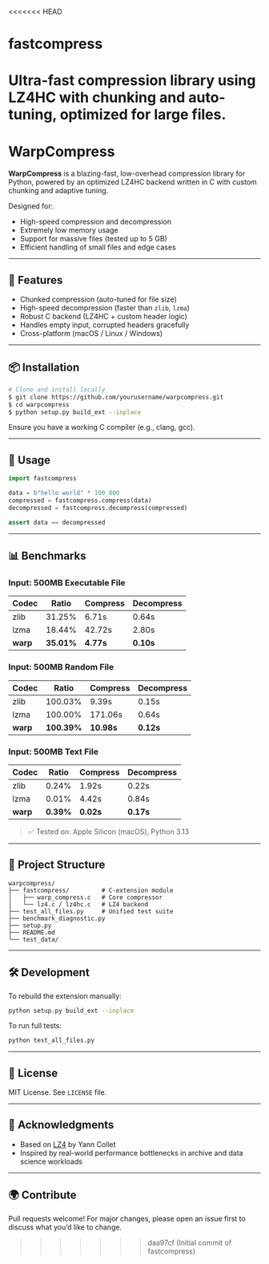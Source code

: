 <<<<<<< HEAD
# fastcompress
Ultra-fast compression library using LZ4HC with chunking and auto-tuning, optimized for large files.
=======
# WarpCompress

**WarpCompress** is a blazing-fast, low-overhead compression library for Python, powered by an optimized LZ4HC backend written in C with custom chunking and adaptive tuning.

Designed for:

* High-speed compression and decompression
* Extremely low memory usage
* Support for massive files (tested up to 5 GB)
* Efficient handling of small files and edge cases

---

## 🚀 Features

* Chunked compression (auto-tuned for file size)
* High-speed decompression (faster than `zlib`, `lzma`)
* Robust C backend (LZ4HC + custom header logic)
* Handles empty input, corrupted headers gracefully
* Cross-platform (macOS / Linux / Windows)

---

## 📦 Installation

```bash
# Clone and install locally
$ git clone https://github.com/yourusername/warpcompress.git
$ cd warpcompress
$ python setup.py build_ext --inplace
```

Ensure you have a working C compiler (e.g., clang, gcc).

---

## 🧪 Usage

```python
import fastcompress

data = b"hello world" * 100_000
compressed = fastcompress.compress(data)
decompressed = fastcompress.decompress(compressed)

assert data == decompressed
```

---

## 📊 Benchmarks

### Input: 500MB Executable File

| Codec    | Ratio      | Compress  | Decompress |
| -------- | ---------- | --------- | ---------- |
| zlib     | 31.25%     | 6.71s     | 0.64s      |
| lzma     | 18.44%     | 42.72s    | 2.80s      |
| **warp** | **35.01%** | **4.77s** | **0.10s**  |

### Input: 500MB Random File

| Codec    | Ratio       | Compress   | Decompress |
| -------- | ----------- | ---------- | ---------- |
| zlib     | 100.03%     | 9.39s      | 0.15s      |
| lzma     | 100.00%     | 171.06s    | 0.64s      |
| **warp** | **100.39%** | **10.98s** | **0.12s**  |

### Input: 500MB Text File

| Codec    | Ratio     | Compress  | Decompress |
| -------- | --------- | --------- | ---------- |
| zlib     | 0.24%     | 1.92s     | 0.22s      |
| lzma     | 0.01%     | 4.42s     | 0.84s      |
| **warp** | **0.39%** | **0.02s** | **0.17s**  |

> ✅ Tested on: Apple Silicon (macOS), Python 3.13

---

## 📁 Project Structure

```
warpcompress/
├── fastcompress/         # C-extension module
│   ├── warp_compress.c   # Core compressor
│   └── lz4.c / lz4hc.c   # LZ4 backend
├── test_all_files.py     # Unified test suite
├── benchmark_diagnostic.py
├── setup.py
├── README.md
└── test_data/
```

---

## 🛠 Development

To rebuild the extension manually:

```bash
python setup.py build_ext --inplace
```

To run full tests:

```bash
python test_all_files.py
```

---

## 📜 License

MIT License. See `LICENSE` file.

---

## 🙌 Acknowledgments

* Based on [LZ4](https://github.com/lz4/lz4) by Yann Collet
* Inspired by real-world performance bottlenecks in archive and data science workloads

---

## 🌍 Contribute

Pull requests welcome! For major changes, please open an issue first to discuss what you’d like to change.

>>>>>>> daa97cf (Initial commit of fastcompress)
